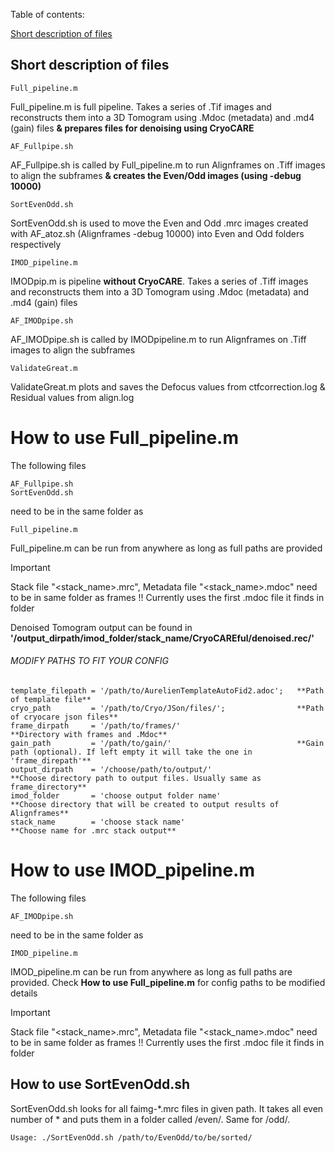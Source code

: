 Table of contents:

[Short description of files](#Short-description-of-files)


## Short description of files
```
Full_pipeline.m
```
Full_pipeline.m  is full pipeline. Takes a series of .Tif images and reconstructs them into a 3D Tomogram using .Mdoc (metadata) and .md4 (gain) files **& prepares files for denoising using CryoCARE**

```
AF_Fullpipe.sh
```
AF_Fullpipe.sh  is called by Full_pipeline.m to run Alignframes on .Tiff images to align the subframes **& creates the Even/Odd images (using -debug 10000)**

```
SortEvenOdd.sh
```
SortEvenOdd.sh  is used to move the Even and Odd .mrc images created with AF_atoz.sh (Alignframes -debug 10000) into Even and Odd folders respectively

```
IMOD_pipeline.m
```
IMODpip.m is pipeline **without CryoCARE**. Takes a series of .Tiff images and reconstructs them into a 3D Tomogram using .Mdoc (metadata) and .md4 (gain) files

```
AF_IMODpipe.sh
```
AF_IMODpipe.sh is called by IMODpipeline.m to run Alignframes on .Tiff images to align the subframes

```
ValidateGreat.m
```
ValidateGreat.m plots and saves the Defocus values from ctfcorrection.log  &  Residual values from align.log

# How to use Full_pipeline.m

The following files
```
AF_Fullpipe.sh
SortEvenOdd.sh
```
need to be in the same folder as
```
Full_pipeline.m
```
Full_pipeline.m can be run from anywhere as long as full paths are provided
> [!IMPORTANT]
> Stack file "<stack_name>.mrc", Metadata file "<stack_name>.mdoc" need to be in same folder as frames !! Currently uses the first .mdoc file it finds in folder

Denoised Tomogram output can be found in **'/output_dirpath/imod_folder/stack_name/CryoCAREful/denoised.rec/'**

###### MODIFY PATHS TO FIT YOUR CONFIG

```
template_filepath = '/path/to/AurelienTemplateAutoFid2.adoc';   **Path of template file** 
cryo_path         = '/path/to/Cryo/JSon/files/';                **Path of cryocare json files** 
frame_dirpath     = '/path/to/frames/'                          **Directory with frames and .Mdoc** 
gain_path         = '/path/to/gain/'                            **Gain path (optional). If left empty it will take the one in 'frame_direpath'**
output_dirpath    = '/choose/path/to/output/'                   **Choose directory path to output files. Usually same as frame_directory**
imod_folder       = 'choose output folder name'                 **Choose directory that will be created to output results of Alignframes**
stack_name        = 'choose stack name'                         **Choose name for .mrc stack output**
```

# How to use IMOD_pipeline.m

The following files
```
AF_IMODpipe.sh
```
need to be in the same folder as
```
IMOD_pipeline.m
```
IMOD_pipeline.m can be run from anywhere as long as full paths are provided. Check **How to use Full_pipeline.m** for config paths to be modified details

> [!IMPORTANT]
> Stack file "<stack_name>.mrc", Metadata file "<stack_name>.mdoc" need to be in same folder as frames !! Currently uses the first .mdoc file it finds in folder

## How to use SortEvenOdd.sh

SortEvenOdd.sh looks for all faimg-*.mrc files in given path. It takes all even number of * and puts them in a folder called /even/. Same for /odd/.
```
Usage: ./SortEvenOdd.sh /path/to/EvenOdd/to/be/sorted/
```
